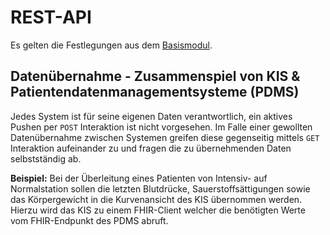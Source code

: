 # REST-API

Es gelten die Festlegungen aus dem [Basismodul](https://simplifier.net/guide/isik-basis-v4/markdown-UebergreifendeFestlegungen-UebergreifendeFestlegungen_Rest?version=current).

## Datenübernahme - Zusammenspiel von KIS & Patientendatenmanagementsysteme (PDMS)

Jedes System ist für seine eigenen Daten verantwortlich, ein aktives Pushen per `POST` Interaktion ist nicht vorgesehen. Im Falle einer gewollten Datenübernahme zwischen Systemen greifen diese gegenseitig mittels `GET` Interaktion aufeinander zu und fragen die zu übernehmenden Daten selbstständig ab.

**Beispiel:** Bei der Überleitung eines Patienten von Intensiv- auf Normalstation sollen die letzten Blutdrücke, Sauerstoffsättigungen sowie das Körpergewicht in die Kurvenansicht des KIS übernommen werden. Hierzu wird das KIS zu einem FHIR-Client welcher die benötigten Werte vom FHIR-Endpunkt des PDMS abruft.
